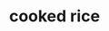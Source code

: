 ---
layout: food&drink
title: cooked rice
emoji: cooked_rice
permalink: 🍚.html
image: assets/img/3moji/cooked_rice.png
---